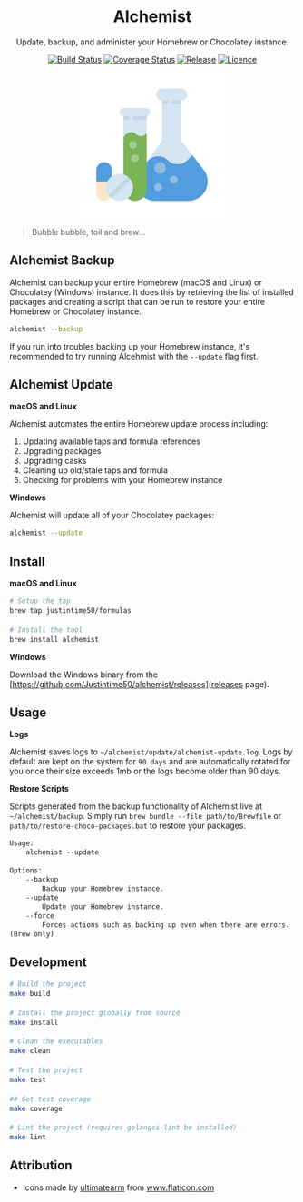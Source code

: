 <div align="center">

# Alchemist

Update, backup, and administer your Homebrew or Chocolatey instance.

[![Build Status](https://github.com/Justintime50/alchemist/workflows/build/badge.svg)](https://github.com/Justintime50/alchemist/actions)
[![Coverage Status](https://coveralls.io/repos/github/Justintime50/alchemist/badge.svg?branch=main)](https://coveralls.io/github/Justintime50/alchemist?branch=main)
[![Release](https://img.shields.io/github/v/release/Justintime50/alchemist)](https://github.com/Justintime50/alchemist/releases)
[![Licence](https://img.shields.io/github/license/justintime50/alchemist)](LICENSE)

<img src="assets/showcase.png" alt="Showcase">

</div>

> Bubble bubble, toil and brew...

## Alchemist Backup

Alchemist can backup your entire Homebrew (macOS and Linux) or Chocolatey (Windows) instance. It does this by retrieving the list of installed packages and creating a script that can be run to restore your entire Homebrew or Chocolatey instance.

```bash
alchemist --backup
```

If you run into troubles backing up your Homebrew instance, it's recommended to try running Alcehmist with the `--update` flag first.

## Alchemist Update

**macOS and Linux**

Alchemist automates the entire Homebrew update process including:

1. Updating available taps and formula references
1. Upgrading packages
1. Upgrading casks
1. Cleaning up old/stale taps and formula
1. Checking for problems with your Homebrew instance

**Windows**

Alchemist will update all of your Chocolatey packages:

```bash
alchemist --update
```

## Install

**macOS and Linux**

```bash
# Setup the tap
brew tap justintime50/formulas

# Install the tool
brew install alchemist
```

**Windows**

Download the Windows binary from the [https://github.com/Justintime50/alchemist/releases](releases page).

## Usage

**Logs**

Alchemist saves logs to `~/alchemist/update/alchemist-update.log`. Logs by default are kept on the system for `90 days` and are automatically rotated for you once their size exceeds 1mb or the logs become older than 90 days.

**Restore Scripts**

Scripts generated from the backup functionality of Alchemist live at `~/alchemist/backup`. Simply run `brew bundle --file path/to/Brewfile` or `path/to/restore-choco-packages.bat` to restore your packages.

```
Usage:
    alchemist --update

Options:
    --backup
        Backup your Homebrew instance.
    --update
        Update your Homebrew instance.
    --force
        Forces actions such as backing up even when there are errors. (Brew only)
```

## Development

```bash
# Build the project
make build

# Install the project globally from source
make install

# Clean the executables
make clean

# Test the project
make test

## Get test coverage
make coverage

# Lint the project (requires golangci-lint be installed)
make lint
```

## Attribution

* Icons made by <a href="https://www.flaticon.com/free-icon/chemist_2646063?term=chemist&related_id=2646063" title="ultimatearm">ultimatearm</a> from <a href="https://www.flaticon.com/" title="Flaticon">www.flaticon.com</a>
